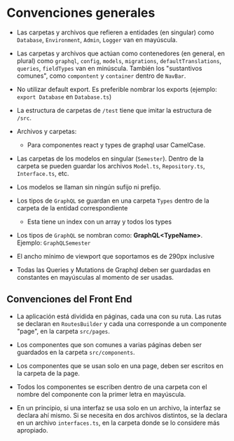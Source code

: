 # Convenciones generales

* Las carpetas y archivos que refieren a entidades (en singular) como `Database`, `Environment`, `Admin`, `Logger` van en mayúscula.

* Las carpetas y archivos que actúan como contenedores (en general, en plural) 
como `graphql`, `config`, `models`, `migrations`, `defaultTranslations`, 
`queries`, `fieldTypes` van en minúscula. También los "sustantivos comunes", 
como `compontent` y `container` dentro de `NavBar`.

* No utilizar default export. Es preferible nombrar los exports (ejemplo: `export Database` en `Database.ts`)

* La estructura de carpetas de `/test` tiene que imitar la estructura de `/src`.

* Archivos y carpetas:
    * Para componentes react y types de graphql usar CamelCase.

* Las carpetas de los modelos en singular (`Semester`). Dentro de la carpeta se pueden guardar los 
archivos `Model.ts`, `Repository.ts`, `Interface.ts`, etc.

* Los modelos se llaman sin ningún sufijo ni prefijo.

* Los tipos de `GraphQL` se guardan en una carpeta `Types` dentro de la carpeta de la entidad correspondiente
    * Esta tiene un index con un array y todos los types

* Los tipos de `GraphQL` se nombran como: **GraphQL&lt;TypeName&gt;**. Ejemplo: `GraphQLSemester`

* El ancho mínimo de viewport que soportamos es de 290px inclusive

* Todas las Queries y Mutations de Graphql deben ser guardadas en constantes en mayúsculas al momento de ser usadas.

## Convenciones del Front End

* La aplicación está dividida en páginas, cada una con su ruta. Las rutas 
se declaran en `RoutesBuilder` y cada una corresponde a un componente 
"page", en la carpeta `src/pages`.

* Los componentes que son comunes a varias páginas deben ser guardados en la 
carpeta `src/components`.

* Los componentes que se usan solo en una page, deben ser escritos en la 
carpeta de la page.

* Todos los componentes se escriben dentro de una carpeta con el nombre del 
componente con la primer letra en mayúscula.

* En un principio, si una interfaz se usa solo en un archivo, la interfaz se 
declara ahí mismo. Si se necesita en dos archivos distintos, se la declara en 
un archivo `interfaces.ts`, en la carpeta donde se lo considere más apropiado.
